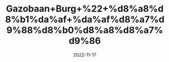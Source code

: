 ---
title: 'Gazobaan+Burg+%22+%d8%a8%d8%b1%da%af+%da%af%d8%a7%d9%88%d8%b0%d8%a8%d8%a7%d9%86'
date: '2022-11-17' 
metatag: '' 
inventory: '0' 
draft: false 
# meta description 
shortDescripton: 'Dry+Borage+Leaves+%22+Borage+flower+and+leaves+are+used+for+fever%2c+cough%2c+and+depression.+Borage+is+also+used+for+a+hormone+problem+called+adrenal+insufficiency%2c+for+%22blood+purification%2c%22+to+increase+urine+flow%2c+to+prevent+inflammation+of+the+lungs%2c+as+a+sedative%2c+and+to+promote+sweating.'
description: 'Herbs+%d8%ac%da%91%db%8c+%d8%a8%d9%88%d9%b9%db%8c'
longdescription: ''
tags: ''
brand: ''
subCategory: ''
unit: '50 gm-Pk'
sellCount: '0'
featured: True
# product Price
price: '50.0'
# Product Short Description
shortDescription: 'Dry+Borage+Leaves+%22+Borage+flower+and+leaves+are+used+for+fever%2c+cough%2c+and+depression.+Borage+is+also+used+for+a+hormone+problem+called+adrenal+insufficiency%2c+for+%22blood+purification%2c%22+to+increase+urine+flow%2c+to+prevent+inflammation+of+the+lungs%2c+as+a+sedative%2c+and+to+promote+sweating.'
productID: '56CE8386-3126-ED11-9968-005056B3A416'
type: 'products'
category: 'Herbs+%d8%ac%da%91%db%8c+%d8%a8%d9%88%d9%b9%db%8c' 
thumnailproduct: 'https://eraconnect.blob.core.windows.net/product-images/aminsaddiquidawakhana/56CE8386-3126-ED11-9968-005056B3A416.webp' 
images:
  - image: 'https://eraconnect.blob.core.windows.net/product-images/aminsaddiquidawakhana/56CE8386-3126-ED11-9968-005056B3A416.webp'  
Variants:
---